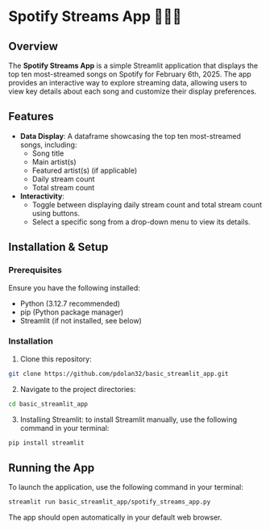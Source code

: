 # Spotify Streams App 🎸🥁🎶

## Overview
The **Spotify Streams App** is a simple Streamlit application that displays the top ten most-streamed songs on Spotify for February 6th, 2025. The app provides an interactive way to explore streaming data, allowing users to view key details about each song and customize their display preferences.

## Features
- **Data Display**: A dataframe showcasing the top ten most-streamed songs, including:
  - Song title
  - Main artist(s)
  - Featured artist(s) (if applicable)
  - Daily stream count
  - Total stream count
- **Interactivity**:
  - Toggle between displaying daily stream count and total stream count using buttons.
  - Select a specific song from a drop-down menu to view its details.


## Installation & Setup
### Prerequisites
Ensure you have the following installed:
- Python (3.12.7 recommended)
- pip (Python package manager)
- Streamlit (if not installed, see below)

### Installation
1. Clone this repository:
```bash
git clone https://github.com/pdolan32/basic_streamlit_app.git
```
2. Navigate to the project directories:
```bash
cd basic_streamlit_app
```
3. Installing Streamlit: to install Streamlit manually, use the following command in your terminal:

```bash
pip install streamlit
```

## Running the App
To launch the application, use the following command in your terminal:

```bash
streamlit run basic_streamlit_app/spotify_streams_app.py
```

The app should open automatically in your default web browser.

